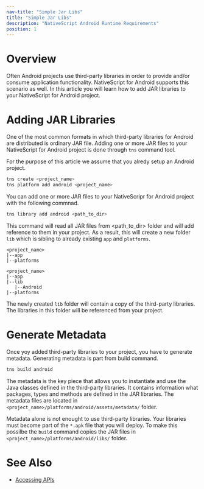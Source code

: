 ```yaml
---
nav-title: "Simple Jar Libs"
title: "Simple Jar Libs"
description: "NativeScript Android Runtime Requirements"
position: 1
---
```


# Overview

Often Android projects use third-party libraries in order to provide and/or consume application functionality. NativeScript for Android supports this scenario as well. In this article you will learn how to add JAR libraries to your NativeScript for Android project.

# Adding JAR Libraries

One of the most common formats in which third-party libraries for Android are distributed is ordinary JAR file. Adding one or more JAR files to your NativeScript for Android project is done through `tns` command tool.

For the purpose of this article we assume that you alredy setup an Android project.

```bash
tns create <project_name>
tns platform add android <project_name>
```

You can add one or more JAR files to your NativeScripr for Android project with the following commnad.

```bash
tns library add android <path_to_dir>
```

This command will read all JAR files from <path_to_dir> folder and will add reference to them in your project. As a result, this will create a new folder `lib` which is sibling to already existing `app` and `platforms`.

```
<project_name>
|--app
|--platforms
```
```
<project_name>
|--app
|--lib
   |--Android
|--platforms
```

The newly created `lib` folder will contain a copy of the third-party libraries. The libraries in this folder will be referenced from your project.

# Generate Metadata

Once yoy added third-party libraries to your project, you have to generate metadata. Generating metadata is part from build command.

```bash
tns build android
```

The metadata is the key piece that allows you to instantiate and use the Java classes defined in the third-party libraries. It contains information what packages, types and methods are defined in the JAR libraries. The metadata files are located in `<project_name>/platforms/android/assets/metadata/` folder.

Metadata alone is not enought to use third-party libraries. Your libraries must become part of the `*.apk` file that you will deploy. To make this possilbe the `build` command copies the JAR files in `<project_name>/platforms/android/libs/` folder.

# See Also
* [Accessing APIs](../metadata/accessing-packages.md)
